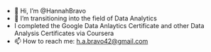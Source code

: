 - 👋 Hi, I’m @HannahBravo
- 👀 I’m transitioning into the field of Data Analytics  
- I completed the Google Data Anlaytics Certificate and other Data Analysis Certificates via Coursera
- 📫 How to reach me: h.a.bravo42@gmail.com 

<!---
BigRed-LittleHood/BigRed-LittleHood is a ✨ special ✨ repository because its `README.md` (this file) appears on your GitHub profile.
You can click the Preview link to take a look at your changes.
--->
